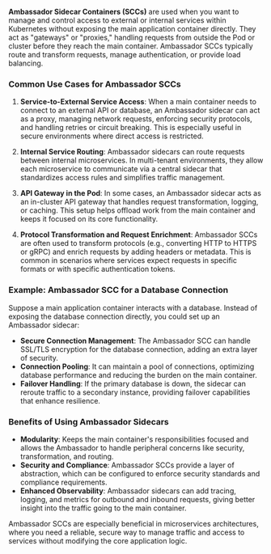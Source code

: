 
**Ambassador Sidecar Containers (SCCs)** are used when you want to manage and control access to external or internal services within Kubernetes without exposing the main application container directly. They act as "gateways" or "proxies," handling requests from outside the Pod or cluster before they reach the main container. Ambassador SCCs typically route and transform requests, manage authentication, or provide load balancing.

### Common Use Cases for Ambassador SCCs

1. **Service-to-External Service Access**: When a main container needs to connect to an external API or database, an Ambassador sidecar can act as a proxy, managing network requests, enforcing security protocols, and handling retries or circuit breaking. This is especially useful in secure environments where direct access is restricted.

2. **Internal Service Routing**: Ambassador sidecars can route requests between internal microservices. In multi-tenant environments, they allow each microservice to communicate via a central sidecar that standardizes access rules and simplifies traffic management.

3. **API Gateway in the Pod**: In some cases, an Ambassador sidecar acts as an in-cluster API gateway that handles request transformation, logging, or caching. This setup helps offload work from the main container and keeps it focused on its core functionality.

4. **Protocol Transformation and Request Enrichment**: Ambassador SCCs are often used to transform protocols (e.g., converting HTTP to HTTPS or gRPC) and enrich requests by adding headers or metadata. This is common in scenarios where services expect requests in specific formats or with specific authentication tokens.

### Example: Ambassador SCC for a Database Connection

Suppose a main application container interacts with a database. Instead of exposing the database connection directly, you could set up an Ambassador sidecar:

- **Secure Connection Management**: The Ambassador SCC can handle SSL/TLS encryption for the database connection, adding an extra layer of security.
- **Connection Pooling**: It can maintain a pool of connections, optimizing database performance and reducing the burden on the main container.
- **Failover Handling**: If the primary database is down, the sidecar can reroute traffic to a secondary instance, providing failover capabilities that enhance resilience.

### Benefits of Using Ambassador Sidecars

- **Modularity**: Keeps the main container's responsibilities focused and allows the Ambassador to handle peripheral concerns like security, transformation, and routing.
- **Security and Compliance**: Ambassador SCCs provide a layer of abstraction, which can be configured to enforce security standards and compliance requirements.
- **Enhanced Observability**: Ambassador sidecars can add tracing, logging, and metrics for outbound and inbound requests, giving better insight into the traffic going to the main container.

Ambassador SCCs are especially beneficial in microservices architectures, where you need a reliable, secure way to manage traffic and access to services without modifying the core application logic.